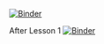 [![Binder](https://mybinder.org/badge_logo.svg)](https://mybinder.org/v2/gh/c-0-j-0-c/python_and_sql_binder/with_quiz?labpath=explore_python_and_db.ipynb)

After Lesson 1
[![Binder](https://mybinder.org/badge_logo.svg)](https://mybinder.org/v2/gh/c-0-j-0-c/python_and_sql_binder/with_quiz?labpath=after_lesson_1.ipynb)
